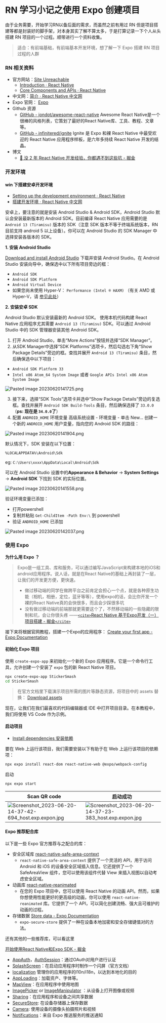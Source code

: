 # RN 学习小记之使用 Expo 创建项目

由于业务需要，开始学习RN以备后面的需求，而虽然之前有用过 RN 但是项目搭建等都是封装好的脚手架，对本身其实了解不算太多，于是打算记录一下个人从头搭建 RN 项目的一个过程。顺带进行一个资料收集。

> 适合：有前端基础，有前端基本开发环境，想了解一下 Expo 搭建 RN 项目过程的人群

### RN 相关资料

* 官方网站：[Site Unreachable](https://reactnative.dev/)
  * [Introduction · React Native](https://reactnative.dev/docs/getting-started)
  * [Core Components and APIs · React Native](https://reactnative.dev/docs/components-and-apis)
* 中文网：[简介 · React Native 中文网](https://www.reactnative.cn/docs/getting-started)
* Expo 官网： [Expo](https://expo.dev/)
* Github 资源
  * [GitHub - jondot/awesome-react-native](https://github.com/jondot/awesome-react-native) Awesome React Native是一个很棒的风格列表，它策划了最好的React Native库、工具、教程、文章等。
  * [GitHub - infinitered/ignite](https://github.com/infinitered/ignite) Ignite 是 Expo 和裸 React Native 中最受欢迎的 React Native 应用程序样板，是六年多持续 React Native 开发的结晶。
* 博文
  * [📝 没 2 年 React Native 开发经验，你都遇不到这些坑 - 掘金](https://juejin.cn/post/7012804162249293854)

### 开发环境

#### win 下搭建安卓开发环境

* [Setting up the development environment · React Native](https://reactnative.dev/docs/environment-setup?package-manager=npm\&guide=native)
* [搭建开发环境 · React Native 中文网](https://www.reactnative.cn/docs/environment-setup)

安卓上，要注意的就是安装 Android Studio & Android SDK，Android Studio 默认会安装最新版本的 Android SDK。目前编译 React Native 应用需要的是 `Android 13 (Tiramisu)` 版本的 SDK（注意 SDK 版本不等于终端系统版本，RN 目前支持 android 5 以上设备）。你可以在 Android Studio 的 SDK Manager 中选择安装各版本的 SDK。

**1. 安装 Android Studio**

[Download and install Android Studio](https://developer.android.com/studio/index.html) 下载并安装 Android Studio。在 Android Studio 安装向导中，确保选中以下所有项目旁边的框：

* `Android SDK`
* `Android SDK Platform`
* `Android Virtual Device`
* 如果您尚未使用 Hyper-V： `Performance (Intel ® HAXM)` （有关 AMD 或 Hyper-V，请 [参见此处](https://android-developers.googleblog.com/2018/07/android-emulator-amd-processor-hyper-v.html)）

**2. 安装安卓 SDK**

Android Studio 默认安装最新的 Android SDK。 使用本机代码构建 React Native 应用程序尤其需要 `Android 13 (Tiramisu)` SDK。可以通过 Android Studio 中的 SDK 管理器安装其他 Android SDK。

1. 打开 Android Studio，单击“More Actions”按钮并选择“SDK Manager”。
2. 从SDK Manager中选择“SDK Platforms”选项卡，然后勾选右下角“Show Package Details”旁边的框。查找并展开  `Android 13 (Tiramisu)`  条目，然后确保选中以下项目：

* `Android SDK Platform 33`
* `Intel x86 Atom_64 System Image`  或者  `Google APIs Intel x86 Atom System Image`

![Pasted image 20230620141725.png](https://p6-juejin.byteimg.com/tos-cn-i-k3u1fbpfcp/128cf0def1354e2e99164dc0380f56e9\~tplv-k3u1fbpfcp-watermark.image?)

3. 接下来，选择“SDK Tools”选项卡并选中“Show Package Details”旁边的复选框。查找并展开 `Android SDK Build-Tools` 条目，然后确保选择了 `33.0.0` （**ps: 现在是 `34.0.0`了**）
4. 配置 `ANDROID_HOME` 环境变量 高级系统设置 - 环境变量 - 单击 New... 创建一个新的 `ANDROID_HOME` 用户变量，指向您的 Android SDK 的路径：

![Pasted image 20230620141904.png](https://p3-juejin.byteimg.com/tos-cn-i-k3u1fbpfcp/57ae0d6c666e475e9f2eb3e771c28073\~tplv-k3u1fbpfcp-watermark.image?)

默认情况下，SDK 安装在以下位置：

```
%LOCALAPPDATA%\Android\Sdk
```

eg: `C:\Users\xxxx\AppData\Local\Android\Sdk`

可以在 Android Studio 设置中的**Appearance & Behavior** → **System Settings** → **Android SDK** 下找到 SDK 的实际位置。

![Pasted image 20230620141558.png](https://p6-juejin.byteimg.com/tos-cn-i-k3u1fbpfcp/ab6cbc95e11f424b86024a05d0e5d569\~tplv-k3u1fbpfcp-watermark.image?)

验证环境变量已添加：

* 打开powershell
* 复制并粘贴 `Get-ChildItem -Path Env:\` 到 powershell
* 验证 `ANDROID_HOME` 已添加

![Pasted image 20230620142037.png](https://p6-juejin.byteimg.com/tos-cn-i-k3u1fbpfcp/dc7821c7201846eb80c1b1885a62e423\~tplv-k3u1fbpfcp-watermark.image?)

### 使用 Expo

**为什么用 Expo ？**

> Expo是一组工具、库和服务，可以通过编写JavaScript来构建本地的iOS和android应用程序。说人话，就是在React Native的基础上再封装了一层，让我们的开发更方便，更快速。
>
> * 做过移动端的同学在做跨平台之前肯定会担心一个点，就是各种原生功能（相机，相册，定位，蓝牙等等），使用expo的话，会比你开发一个裸的React Native真的会快很多，而且会少踩很多坑
> * 没有做过移动端的前端那就更需要这个了，不然移动端的一些隐藏的限制和坑，会让你很头疼 ——[`<cite>`React Native 基于Expo开发（一）项目搭建 - 掘金`</cite>`](https://juejin.cn/post/7102802785355169806)

接下来将根据官网教程，搭建一个Expo的应用程序： [Create your first app - Expo Documentation](https://docs.expo.dev/tutorial/create-your-first-app/)

#### 初始化 Expo 项目

使用 `create-expo-app` 来初始化一个新的 Expo 应用程序。它是一个命令行工具，允许创建一个安装了 `expo` 包的新 React Native 项目。

```bash
npx create-expo-app StickerSmash
cd StickerSmash
```

> 在官方文档里下载演示项目所需的图片等静态资源，将项目中的 assets 替换： [Download assets](https://docs.expo.dev/static/images/tutorial/sticker-smash-assets.zip)

现在，让我们在我们最喜欢的代码编辑器或 IDE 中打开项目目录。在本教程中，我们将使用 VS Code 作为示例。

#### 启动项目

* [Install dependencies 安装依赖](https://docs.expo.dev/tutorial/create-your-first-app/#install-dependencies)

要在 Web 上运行该项目，我们需要安装以下有助于在 Web 上运行该项目的依赖项：

```bash
npx expo install react-dom react-native-web @expo/webpack-config
```

启动

```bash
npx expo start
```

| Scan QR code                                                                                                                                                                     | 启动成功                                                                                                                                                                             |
| -------------------------------------------------------------------------------------------------------------------------------------------------------------------------------- | -------------------------------------------------------------------------------------------------------------------------------------------------------------------------------- |
| ![Screenshot\_2023-06-20-14-37-42-694\_host.exp.expon.jpg](https://p3-juejin.byteimg.com/tos-cn-i-k3u1fbpfcp/ef171bf33f904e0ca8bddbdbc9c25001\~tplv-k3u1fbpfcp-watermark.image?) | ![Screenshot\_2023-06-20-14-37-23-383\_host.exp.expon.jpg](https://p9-juejin.byteimg.com/tos-cn-i-k3u1fbpfcp/ab571910785e4c34aebec93a0d5a06b0\~tplv-k3u1fbpfcp-watermark.image?) |

#### Expo 推荐配合库

以下是一些 Expo 官方推荐与之配合的库：

* 安全区域库 [react-native-safe-area-context](https://docs.expo.dev/develop/user-interface/safe-areas/)
  * `react-native-safe-area-context` 提供了一个灵活的 API，用于访问 Android 和 iOS 的设备安全区域插入信息。它还提供了一个 SafeAreaView 组件，您可以使用该组件代替 View 来插入视图以自动考虑安全区域。
* 动画库 [react-native-reanimated](https://docs.expo.dev/develop/user-interface/animation/)
  * 在您的 Expo 项目中，您可以使用 React Native 的动画 API。然而，如果你想使用性能更好的更高级的动画，你可以使用 `react-native-reanimated` 库。它提供了一个 API，可以简化创建流畅、强大且可维护的动画的过程。
* 存储数据 [Store data - Expo Documentation](https://docs.expo.dev/develop/user-interface/store-data/)
  * `expo-secure-store` 提供了一种在设备本地加密和安全存储键值对的方法。

还有其他的一些推荐库，可以看这里

[开始使用React Native和Expo SDK - 掘金](https://juejin.cn/post/7067103345361567775)

* [AppAuth](https://docs.expo.io/versions/v34.0.0/sdk/app-auth/)，[AuthSession](https://docs.expo.io/versions/v34.0.0/sdk/auth-session/)：通过OAuth对用户进行认证
* [SplashScreen](https://docs.expo.io/versions/v34.0.0/sdk/splash-screen/)：在启动应用程序时制作一个闪屏（官方文档）
* [localization](https://docs.expo.io/versions/v34.0.0/sdk/localization/) 管理你的应用程序的l10n/i18n，以达到本地化的目的
* [AppLoading](https://docs.expo.io/versions/v34.0.0/sdk/app-loading/)：加载资产、字体等。
* [MapView](https://docs.expo.io/versions/v34.0.0/sdk/map-view/)：在应用程序中使用地图
* [ImagePicker](https://docs.expo.io/versions/v34.0.0/sdk/imagepicker/) or [ImageManipulator](https://docs.expo.io/versions/v34.0.0/sdk/imagemanipulator/) ：从设备上打开图像或视频
* [Sharing](https://docs.expo.io/versions/v34.0.0/sdk/sharing/)：在应用程序和设备之间共享数据
* [SecureStore](https://docs.expo.io/versions/v34.0.0/sdk/securestore/): 在设备存储器上保存数据
* [Camera](https://docs.expo.io/versions/v34.0.0/sdk/camera/): 使用设备的摄像头拍摄照片和视频
* [Notifications](https://link.juejin.cn/?target=https%3A%2F%2Fdocs.expo.io%2Fversions%2Fv34.0.0%2Fsdk%2Fnotifications%2F)：来自 Expo 推送服务的推送通知
